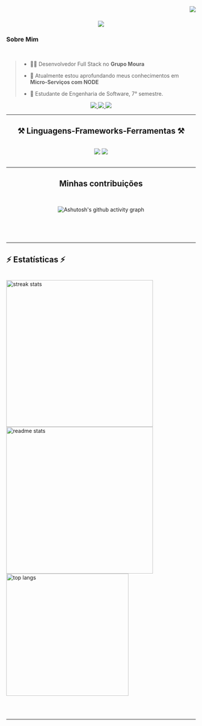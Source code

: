 <img align="right" src="https://visitor-badge.laobi.icu/badge?page_id=erison7596.erison7596" />

<h1 align="center">
    <img src="https://readme-typing-svg.herokuapp.com/?font=Righteous&size=35&center=true&vCenter=true&width=500&height=70&duration=6000&lines=Olá+Mundo!+👋;+Sou+Erison+Cavalcante!+👨‍💻;" />
</h1>

<h3 align="left">Sobre Mim</h3>

<br/>

<div align="left">

  > - 👨‍💻 Desenvolvedor Full Stack no **Grupo Moura**
  > 
> - 🌱  Atualmente estou aprofundando meus conhecimentos em **Micro-Serviços com NODE**
  > 
> - 🚀 Estudante de Engenharia de Software, 7° semestre.
 </div>
 
<div align="center"> 
  <a href="mailto:erison7596e@gmail.com">
    <img src="https://img.shields.io/badge/Gmail-333333?style=for-the-badge&logo=gmail&logoColor=red" />
  </a>
  <a href="https://linkedin.com/in/erison-cavalcante-9402a714a" target="_blank">
    <img src="https://img.shields.io/badge/LinkedIn-0077B5?style=for-the-badge&logo=linkedin&logoColor=white" target="_blank" />
  </a>
  <a href="https://instagram.com/erison_cavalcante" target="_blank">
    <img src="https://img.shields.io/badge/-Instagram-%23E4405F?style=for-the-badge&logo=instagram&logoColor=white" target="_blank">
  </a>
</div>

 <hr/>
 
<h2 align="center">⚒️ Linguagens-Frameworks-Ferramentas ⚒️</h2>
<br/>
<div align="center">
    <img src="https://skillicons.dev/icons?i=react,bootstrap,html,css,vscode,github,figma,tailwind,git,cs" />
    <img src="https://skillicons.dev/icons?i=nodejs,python,javascript,typescript,express,dotnet,vite,nextjs,mysql,sqlite" /><br>
</div>

<br/>
<hr/>

<div align="center">
  <h2> Minhas contribuições </h2>
  <br>
  
  ![Ashutosh's github activity graph](https://ssr-contributions-svg.vercel.app/_/erison7596?chart=3dbar&gap=0.6&scale=2&flatten=2&animation=wave&animation_duration=1&animation_delay=0.05&animation_amplitude=20&animation_frequency=0.5&animation_wave_center=10_0&format=svg&weeks=30&theme=blue) 

  
  <br/><br/><br/>
</div>

<hr/>

<h2 align="left">⚡ Estatísticas ⚡</h2>
<br>
<div align=left>
  <img width=390 src="https://github-readme-streak-stats-salesp07.vercel.app/?user=erison7596&count_private=true&theme=react&border_radius=10" alt="streak stats"/><br/>
  <img width=390 src="https://github-readme-stats-salesp07.vercel.app/api?username=erison7596&count_private=true&show_icons=true&theme=react&rank_icon=github&border_radius=10" alt="readme stats" />
  <br/>
  <img width=325 align="center" src="https://github-readme-stats-salesp07.vercel.app/api/top-langs/?username=erison7596&hide=HTML&langs_count=8&layout=compact&theme=react&border_radius=10&size_weight=0.5&count_weight=0.5&exclude_repo=github-readme-stats" alt="top langs" />
</div>

<br/><br/>

<hr/>

<br/>

<br/>
